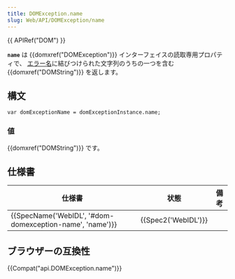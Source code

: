 ```yaml
---
title: DOMException.name
slug: Web/API/DOMException/name
---
```


{{ APIRef("DOM") }}

**`name`** は {{domxref("DOMException")}} インターフェイスの読取専用プロパティで、 [エラー名](/ja/docs/Web/API/DOMException#Error_names)に結びつけられた文字列のうちの一つを含む {{domxref("DOMString")}} を返します。

## 構文

```
var domExceptionName = domExceptionInstance.name;
```

### 値

{{domxref("DOMString")}} です。

## 仕様書

| 仕様書                                                                       | 状態                     | 備考 |
| ---------------------------------------------------------------------------- | ------------------------ | ---- |
| {{SpecName('WebIDL', '#dom-domexception-name', 'name')}} | {{Spec2('WebIDL')}} |      |

## ブラウザーの互換性

{{Compat("api.DOMException.name")}}
